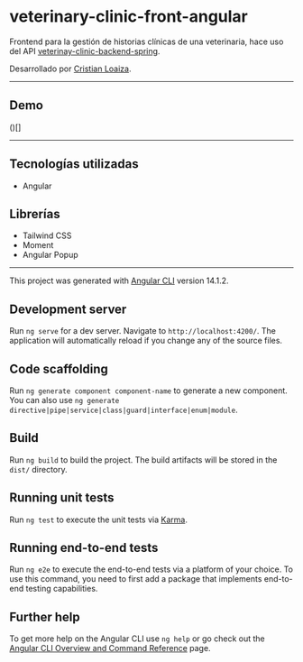 # veterinary-clinic-front-angular

Frontend para la gestión de historias clínicas de una veterinaria, hace uso del API [veterinay-clinic-backend-spring](https://github.com/cloaiza1997/veterinay-clinic-backend-spring).

Desarrollado por [Cristian Loaiza](https://cloaiza1997.github.io/CristianLoaiza/).

---

## Demo

()[]

---

## Tecnologías utilizadas

- Angular

## Librerías

- Tailwind CSS
- Moment
- Angular Popup

---

This project was generated with [Angular CLI](https://github.com/angular/angular-cli) version 14.1.2.

## Development server

Run `ng serve` for a dev server. Navigate to `http://localhost:4200/`. The application will automatically reload if you change any of the source files.

## Code scaffolding

Run `ng generate component component-name` to generate a new component. You can also use `ng generate directive|pipe|service|class|guard|interface|enum|module`.

## Build

Run `ng build` to build the project. The build artifacts will be stored in the `dist/` directory.

## Running unit tests

Run `ng test` to execute the unit tests via [Karma](https://karma-runner.github.io).

## Running end-to-end tests

Run `ng e2e` to execute the end-to-end tests via a platform of your choice. To use this command, you need to first add a package that implements end-to-end testing capabilities.

## Further help

To get more help on the Angular CLI use `ng help` or go check out the [Angular CLI Overview and Command Reference](https://angular.io/cli) page.

